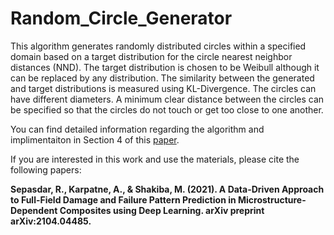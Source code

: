 # Random_Circle_Generator
This algorithm generates randomly distributed circles within a specified domain based on a target distribution for the circle nearest neighbor distances (NND). The target distribution is chosen to be Weibull although it can be replaced by any distribution.  The similarity between the generated and target distributions is measured using KL-Divergence.
The circles can have different diameters. A minimum clear distance between the circles can be specified so that the circles do not touch or get too close to one another. 

You can find detailed information regarding the algorithm and implimentaiton in Section 4 of this [paper](https://arxiv.org/abs/2104.04485).

If you are interested in this work and use the materials, please cite the following papers:

**Sepasdar, R., Karpatne, A., & Shakiba, M. (2021). A Data-Driven Approach to Full-Field Damage and Failure Pattern Prediction in Microstructure-Dependent Composites using Deep Learning. arXiv preprint arXiv:2104.04485.**
